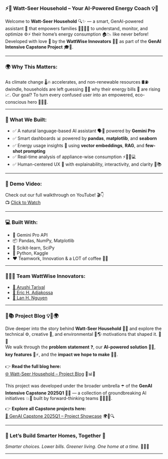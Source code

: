 ### ⚡️🌱 Watt-Seer Household – Your AI-Powered Energy Coach 💡🏡

Welcome to **Watt-Seer Household** 🔍✨ — a smart, GenAI-powered assistant 🤖 that empowers families 👨‍👩‍👧‍👦 to understand, monitor, and optimize ⚙️⚡ their home’s energy consumption 🏠📉 like never before! Developed with love 💜 by the **WattWise Innovators** 🧠🌟 as part of the **GenAI Intensive Capstone Project** 🎓🚀.

---

### 🌍 Why This Matters:
As climate change 🌡️🔥 accelerates, and non-renewable resources 🛢️⛽ dwindle, households are left guessing 🤷‍♀️ why their energy bills 💸 are rising 📈. Our goal? To turn every confused user into an empowered, eco-conscious hero 🦸‍♂️🌱.

---

### 🔧 What We Built:
- ✅ A natural language-based AI assistant 🗣️🤖 powered by **Gemini Pro**
- ✅ Smart dashboards 📊 powered by **pandas**, **matplotlib**, and **seaborn**
- ✅ Energy usage insights 🧠 using **vector embeddings**, **RAG**, and **few-shot prompting**
- ✅ Real-time analysis of appliance-wise consumption ⚡🧊🔥💻
- ✅ Human-centered UX 💬 with explainability, interactivity, and clarity 💎📚

---

### 🎥 Demo Video:
Check out our full walkthrough on YouTube! 🎬👇  
📺 [Click to Watch](https://youtu.be/Mrld6CWXUtg)

---

### 💻 Built With:
- 🧠 Gemini Pro API
- 📦 Pandas, NumPy, Matplotlib
- 🧮 Scikit-learn, SciPy
- 🧰 Python, Kaggle
- ❤️ Teamwork, Innovation & a LOT of coffee 🍵😄

---

### 🧑‍🤝‍🧑 Team WattWise Innovators:
- [🌸 Arushi Tariyal](https://github.com/arushitariyal)
- [🌻 Eric H. Adjakossa](https://github.com/erichadjakossa)
- [🌼 Lan H. Nguyen](https://github.com/lanhnguyen)

---

### 📝📚 Project Blog 💡🌿🌍

Dive deeper into the story behind **Watt-Seer Household** 🏡🔌 and explore the technical ⚙️, creative 🎨, and environmental 🌱🌎 motivations that shaped it. 💭✨  
We walk through the **problem statement** ❓, our **AI-powered solution** 🤖💬, **key features** 🧩⚡, and the **impact we hope to make** 🚀💚.

👉 **Read the full blog here:**  
[🌐 Watt-Seer Household – Project Blog](https://suresh-srinivas.github.io/Watt-Seer-Blog-Gen-AI-Intensive-Course-Capstone-2025Q1/watt-seer-household.html) 📝📊📖

This project was developed under the broader umbrella ☂️ of the **GenAI Intensive Capstone 2025Q1** 🧠💡 — a collection of groundbreaking AI initiatives 💥🧬 built by forward-thinking teams 👩‍💻👨‍💻.

👉 **Explore all Capstone projects here:**  
[🚀 GenAI Capstone 2025Q1 – Project Showcase](https://suresh-srinivas.github.io/Watt-Seer-Blog-Gen-AI-Intensive-Course-Capstone-2025Q1/) 🌍📘🔍

---

### 🌟 Let’s Build Smarter Homes, Together 💚
*Smarter choices. Lower bills. Greener living. One home at a time.* 🌱🌞💡

---
